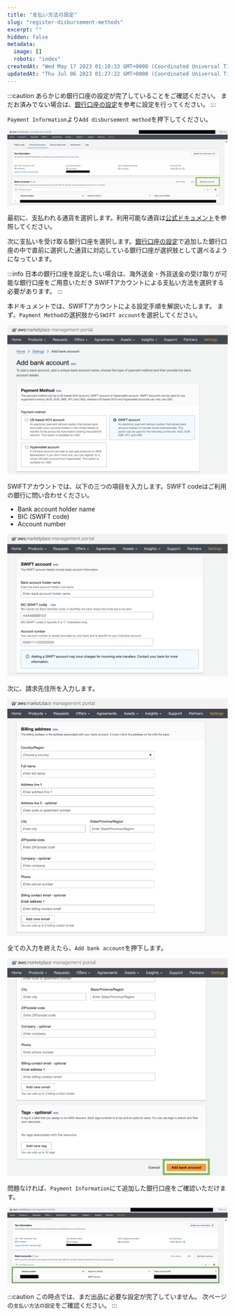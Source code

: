 ```yaml
---
title: "支払い方法の設定"
slug: "register-disbursement-methods"
excerpt: ""
hidden: false
metadata: 
  image: []
  robots: "index"
createdAt: "Wed May 17 2023 01:10:33 GMT+0000 (Coordinated Universal Time)"
updatedAt: "Thu Jul 06 2023 01:27:22 GMT+0000 (Coordinated Universal Time)"
---
```


:::caution
あらかじめ銀行口座の設定が完了していることをご確認ください。
まだお済みでない場合は、[銀行口座の設定](/docs/aws-marketplace-integration/aws-marketplace-seller-registration/register-bank-account)を参考に設定を行ってください。
:::

`Payment Information`より`Add disbursement method`を押下してください。  

![new-register-bank-account-1](/ja/img/aws-marketplace-integration/register-bank-account/new-register-bank-account-1.png)

最初に、支払われる通貨を選択します。利用可能な通貨は[公式ドキュメント](https://docs.aws.amazon.com/ja_jp/marketplace/latest/userguide/disbursement.html#currency)を参照してください。

次に支払いを受け取る銀行口座を選択します。[銀行口座の設定](/docs/aws-marketplace-integration/aws-marketplace-seller-registration/register-bank-account)で追加した銀行口座の中で直前に選択した通貨に対応している銀行口座が選択肢として選べるようになっています。

:::info
日本の銀行口座を設定したい場合は、海外送金・外貨送金の受け取りが可能な銀行口座をご用意いただき
SWIFTアカウントによる支払い方法を選択する必要があります。
:::

本ドキュメントでは、SWIFTアカウントによる設定手順を解説いたします。
まず、`Payment Method`の選択肢から`SWIFT account`を選択してください。

![new-register-bank-account-2](/ja/img/aws-marketplace-integration/register-bank-account/new-register-bank-account-2.png)

SWIFTアカウントでは、以下の三つの項目を入力します。SWIFT codeはご利用の銀行に問い合わせください。
- Bank account holder name
- BIC (SWIFT code)
- Account number

![new-register-bank-account-3](/ja/img/aws-marketplace-integration/register-bank-account/new-register-bank-account-3.png)


次に、請求先住所を入力します。

![new-register-bank-account-4](/ja/img/aws-marketplace-integration/register-bank-account/new-register-bank-account-4.png)

全ての入力を終えたら、`Add bank account`を押下します。

![new-register-bank-account-5](/ja/img/aws-marketplace-integration/register-bank-account/new-register-bank-account-5.png)

問題なければ、`Payment Information`にて追加した銀行口座をご確認いただけます。

![new-register-bank-account-6](/ja/img/aws-marketplace-integration/register-bank-account/new-register-bank-account-6.png)

:::caution
この時点では、まだ出品に必要な設定が完了していません。
次ページの`支払い方法の設定`をご確認ください。
:::
